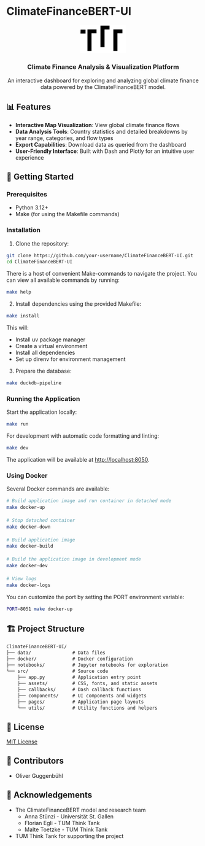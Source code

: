 # ClimateFinanceBERT-UI

<div align="center">
  <img src="src/assets/tumthinktank-logo.svg" alt="TUM Think Tank Logo" width="120">
  <h3>Climate Finance Analysis & Visualization Platform</h3>
  <p>An interactive dashboard for exploring and analyzing global climate finance data powered by the ClimateFinanceBERT model.</p>
</div>

## 📊 Features

- **Interactive Map Visualization**: View global climate finance flows 
- **Data Analysis Tools**: Country statistics and detailed breakdowns by year range, categories, and flow types
- **Export Capabilities**: Download data as queried from the dashboard
- **User-Friendly Interface**: Built with Dash and Plotly for an intuitive user experience

## 🚀 Getting Started

### Prerequisites

- Python 3.12+ 
- Make (for using the Makefile commands)

### Installation

1. Clone the repository:
```bash
git clone https://github.com/your-username/ClimateFinanceBERT-UI.git
cd ClimateFinanceBERT-UI
```

There is a host of convenient Make-commands to navigate the project. You can view all available commands by running:
```bash
make help
```

2. Install dependencies using the provided Makefile:
```bash
make install
```
   
This will:
- Install uv package manager
- Create a virtual environment
- Install all dependencies
- Set up direnv for environment management

3. Prepare the database:
```bash
make duckdb-pipeline
```

### Running the Application

Start the application locally:
```bash
make run
```

For development with automatic code formatting and linting:
```bash
make dev
```

The application will be available at [http://localhost:8050](http://localhost:8050).

### Using Docker

Several Docker commands are available:

```bash
# Build application image and run container in detached mode
make docker-up

# Stop detached container
make docker-down

# Build application image
make docker-build

# Build the application image in development mode
make docker-dev

# View logs
make docker-logs
```

You can customize the port by setting the PORT environment variable:
```bash
PORT=8051 make docker-up
```

## 🏗️ Project Structure

```
ClimateFinanceBERT-UI/
├── data/               # Data files
├── docker/             # Docker configuration
├── notebooks/          # Jupyter notebooks for exploration
└── src/                # Source code
    ├── app.py          # Application entry point
    ├── assets/         # CSS, fonts, and static assets
    ├── callbacks/      # Dash callback functions
    ├── components/     # UI components and widgets
    ├── pages/          # Application page layouts
    └── utils/          # Utility functions and helpers
```

## 📝 License

[MIT License](LICENSE)

## 👥 Contributors

- Oliver Guggenbühl

## 🙏 Acknowledgements

- The ClimateFinanceBERT model and research team
    - Anna Stünzi - Universität St. Gallen
    - Florian Egli - TUM Think Tank
    - Malte Toetzke - TUM Think Tank
- TUM Think Tank for supporting the project
